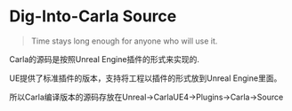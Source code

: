 # Dig-Into-Carla Source

> Time stays long enough for anyone who will use it. 

Carla的源码是按照Unreal Engine插件的形式来实现的.

UE提供了标准插件的版本，支持将工程以插件的形式放到Unreal Engine里面。

所以Carla编译版本的源码存放在Unreal->CarlaUE4->Plugins->Carla->Source
